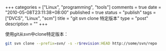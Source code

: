 +++
categories = ["Linux", "programming", "tools"]
comments = true
date = "2010-05-08T23:11:38+08:00"
published = true
status = "publish"
tags = ["DVCS", "Linux", "scm"]
title = "git svn clone 特定版本"
type = "post"
description = ""
+++


使用git从svn中clone特定版本：

```sh
git svn clone --prefix=svn/ -s -r$revision:HEAD http://some/svn/repo 
```

<!--more-->